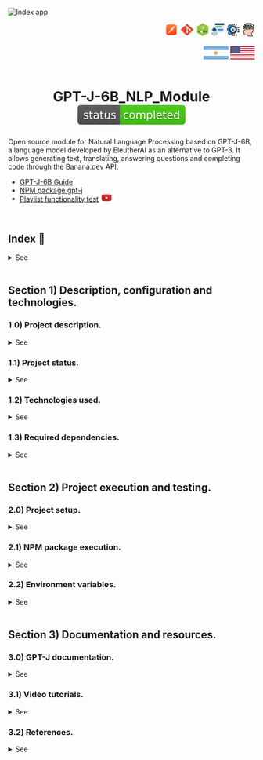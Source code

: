 ![Index app](https://github.com/andresWeitzel/Modulo_GPT-J_NLP_NodeJs/blob/master/doc/assets/img/brain.jpg)

<div align="right">
  <img width="27" height="27" src="./doc/assets/icons/devops/png/postman.png" />
  <img width="29" height="27" src="./doc/assets/icons/devops/png/git.png" />
  <img width="27" height="27" src="./doc/assets/icons/backend/javascript-typescript/png/nodejs.png" />
  <img width="27" height="27" src="./doc/assets/icons/artificial-intelligence/png/ia-bot.png" />
  <img width="27" height="27" src="./doc/assets/icons/artificial-intelligence/png/ia-robot.png" />
  <img width="27" height="27" src="./doc/assets/icons/artificial-intelligence/png/ia-human.png" />
</div>

<br>

<div align="right">
    <a href="./README.md" target="_blank">
      <img src="./doc/assets/icons/translation/arg-flag.jpg" width="10%" height="10%" />
  </a> 
   <a href="./README.md" target="_blank">
      <img src="./doc/assets/icons/translation/eeuu-flag.jpg" width="10%" height="10%" />
  </a>
</div>

<br>

<div align="center">

# GPT-J-6B_NLP_Module ![(status-completed)](./doc/assets/icons/badges/status-completed.svg)

</div>  

Open source module for Natural Language Processing based on GPT-J-6B, a language model developed by EleutherAI as an alternative to GPT-3. It allows generating text, translating, answering questions and completing code through the Banana.dev API.

*   [GPT-J-6B Guide](https://huggingface-co.translate.goog/EleutherAI/gpt-j-6b?_x_tr_sl=en&_x_tr_tl=es&_x_tr_hl=es&_x_tr_pto=tc)
*   [NPM package gpt-j](https://www.npmjs.com/package/gpt-j)
*   [Playlist functionality test](https://www.youtube.com/watch?v=GddMV140leA&list=PLCl11UFjHurDYl5a2CQOkrMx4HWamPuZI) <a href="https://www.youtube.com/watch?v=GddMV140leA&list=PLCl11UFjHurDYl5a2CQOkrMx4HWamPuZI" target="_blank"> <img src="./doc/assets/icons/social-networks/yt.png" width="5%" height="5%" /> </a>



<br>

## Index 📜

<details>
 <summary> See </summary>

 <br>

### Section 1) Description, configuration and technologies.

*   [1.0) Project description.](#10-project-description-)
*   [1.1) Project status.](#11-project-status-)
*   [1.2) Technologies used.](#12-technologies-used-)
*   [1.3) Required dependencies.](#13-required-dependencies-)

### Section 2) Project execution and testing

*   [2.0) Project setup.](#20-project-setup-)
*   [2.1) NPM package execution.](#21-npm-package-execution-)
*   [2.2) Environment variables.](#22-environment-variables-)

### Section 3) Documentation and resources

*   [3.0) GPT-J documentation.](#30-gpt-j-documentation-)
*   [3.1) Video tutorials.](#31-video-tutorials-)
*   [3.2) References.](#32-references-)

<br>

</details>

<br>



## Section 1) Description, configuration and technologies.

### 1.0) Project description.

<details>
<summary>See</summary>

<br>

Open source Natural Language Processing module. GPT-J-6B is a 6 billion parameter language model trained using Mesh Transformer JAX. It was developed by EleutherAI as an open source alternative to GPT-3. The model can perform tasks such as text generation, translation, answering questions and code completion. This module provides a simple interface to interact with GPT-J-6B through the Banana.dev API.

<br>

</details>

### 1.1) Project status.

<details>
<summary>See</summary>

<br>

![(status-completed)](./doc/assets/icons/badges/status-completed.svg)

<br>

</details>

### 1.2) Technologies used.

<details>
<summary>See</summary>

<br>

- **Node.js** - JavaScript Runtime
- **Banana.dev API** - AI model inference service
- **GPT-J-6B** - 6 billion parameter language model
- **NPM** - Package manager

<br>

</details>

### 1.3) Required dependencies.

<details>
<summary>See</summary>

<br>

```json
{
  "@banana-dev/banana-dev": "3.0.0"
}
```

<br>

</details>

<br>

## Section 2) Project execution and testing.

### 2.0) Project setup.

<details>
<summary>See</summary>

<br>

#### Project cloning

```bash
git clone https://github.com/andresWeitzel/Api_GPT-J_NLP_NodeJs
cd Modulo_GPT-J-6B_NLP_NodeJs
```

#### Dependencies installation

```bash
npm install @banana-dev/banana-dev@3.0.0
```

<br>

</details>

### 2.1) NPM package execution.

<details>
<summary>See</summary>

<br>

#### NPM package installation

```bash
npm i gpt-j
```

#### Basic usage

```js
const modelRunner = require('gpt-j');
const apiKey = 'XXXX'
const modelKey = 'gptj'

modelRunner.run('hello', apiKey, modelKey);
```

<br>

</details>

### 2.2) Environment variables.

<details>
<summary>See</summary>

<br>

#### Environment variables configuration

Create `config.js` file:

```js
module.exports = {
    API_KEY: process.env.API_KEY || "xxxx",
    MODEL_KEY: process.env.MODEL_KEY || "gptj"
}
```

#### Implementation with environment variables

```js
const config = require('config.js');
const modelRunner = require('gpt-j');

//keys
const apiKey = config.API_KEY;
const modelKey = config.MODEL_KEY;

modelRunner.run('hello', apiKey, modelKey);
```

**IMPORTANT**: Create a `.gitignore` file to exclude the `config.js` file

<br>

</details>

<br>

## Section 3) Documentation and resources.

### 3.0) GPT-J documentation.

<details>
<summary>See</summary>

<br>

#### Model Parameters

##### Input (text param)
Corresponds to the input layer that the model will analyze (Ex: `generate two functions in javascript`)

##### Text Length (length param)
The output text length is measured in tokens, these are common character sequences that are found through the model core. The higher the number, the more text and information we will get in the output.

##### Temperature Adjustment (temperature param)
Temperature determines the exhaustiveness of the generative model.
- Setting low temperature values leads to a safer model.
- Setting high temperature values leads to a more unstable model.

##### Batch Size (batchSize param)
Implemented for GPU performance.

##### Parameters Example

```js
{
    "text": "i want to know the current temperature",
    "length": 250,
    "temperature": 0.9,
    "batchSize": 1
}
```

#### Model Layer Model Parameters implemented (Setup)

```js
module.exports.set = (text, length, temp, batch) => {
    const params = {
        "text": text,
        "length": length,
        "temperature": temp,
        "batchSize": batch
    }
    return params;
}
```

#### Model Layer Runner implemented (Execution)

**Input**: `I want to know the current temperature in Buenos Aires, Argentina`

```js
//Imports
const gptCore = require('@banana-dev/banana-dev');
const config = require('../configs/config.js');
const modelParameters = require('../models/modelParameters');

//keys
const apiKey = config.API_KEY;
const modelKey = config.MODEL_KEY;

//Params
let text = "I want to know the current temperature in Buenos Aires, Argentina"
let length = 400
let temperature = 0.7
let batchSize = 1

let params = modelParameters.set(text, length, temperature, batchSize);

let run = async (params) => {
    try {
        var out = await gptCore.run(apiKey, modelKey, params)
        console.log(out)
        return out
    } catch (error) {
        console.log(error);
    }
}

run(params)
```

#### GPT-J Core Output (Response)

```terminal
{
    message: 'success',
    created: 1668961622,
    apiVersion: '26 Nov 2021',
    modelOutputs: [
        {
            output: '\n' +
                '\n' +
                'Buenos Aires has a very high temperature in summer. If you are a person who lives in Argentina and would like to know what the heat rate is in Buenos Aires, I present my method to know the current temperature in Buenos Aires.\n' +
                '\n' +
                'You don\'t need a GPS to know the current temperature\n' +
                '\n' +
                'Yes, it\'s true, you can know the current temperature at any point in the city in a few seconds. All the information you need is in the following tables.\n' +
                '\n' +
                'To know the current temperature in Buenos Aires, you need to know the temperature of the city area where you are now. If you are in the city, the heat rate in Buenos Aires is quite similar. However, if you are at a point in the city outside the center, the temperature will be higher.\n' +
                '\n' +
                'To know the temperature of the area where you are now, you simply need to know your location point. For example, if you are in the city of Buenos Aires, then you need to know your location point to know the temperature of Buenos Aires.\n' +  
                '\n' +
                'To know your location point, you don\'t need a GPS. You just need to know your address and your speed. The address and speed are the two coordinates of your position.',
            input: 'I want to know the current temperature in Buenos Aires, Argentina'
        }
    ],
    callID: 'call_4a3b9440-fcb6-4122-b269-6ac55a46c3eb'
}
```

<br>

</details>

### 3.1) Video tutorials.

<details>
<summary>See</summary>

<br>

#### [Watch Functional test playlist](https://www.youtube.com/watch?v=GddMV140leA&list=PLCl11UFjHurDYl5a2CQOkrMx4HWamPuZI)

  <a href="https://www.youtube.com/watch?v=GddMV140leA&list=PLCl11UFjHurDYl5a2CQOkrMx4HWamPuZI">
    <img src="./doc/assets/img/yt_playlist.png" />
  </a> 

<br>

<br>

</details>

### 3.2) References.

<details>
<summary>See</summary>

<br>

#### GPT-J-6B Core API
* [Base Example](https://www.banana.dev/pretrained-models/nodejs/gptj)
* [Generate Api Key](https://app.banana.dev/)
* [Models](https://www.banana.dev/pretrained-models/nodejs)
* [Banana API Documentation](https://docs.banana.dev/)
* [Pricing and Plans](https://www.banana.dev/pricing)

#### Core Original GTP-J-6B (Mesh Transformer JAX)
* (The Core with the unoptimized model weighs 6gb. With the Optimized Model 61gb).
* [Repository](https://github.com/kingoflolz/mesh-transformer-jax/#mesh-transformer-jax)
* [Original Paper](https://arxiv.org/abs/2104.04473)
* [Blog EleutherAI](https://blog.eleuther.ai/gpt-j-6b/)
* [Model on HuggingFace](https://huggingface.co/EleutherAI/gpt-j-6B)

#### Additional documentation
* [GPT-J-6B Guide](https://huggingface-co.translate.goog/EleutherAI/gpt-j-6b?_x_tr_sl=en&_x_tr_tl=es&_x_tr_hl=es&_x_tr_pto=tc)
* [NPM package gpt-j](https://www.npmjs.com/package/gpt-j)
* [Implementation Tutorial](https://www.youtube.com/watch?v=jlogLBkPZ2A)
* [Comparison with other models](https://www.eleuther.ai/artifacts/gpt-j-6b)
* [JAX Documentation](https://jax.readthedocs.io/)
* [Mesh Transformer JAX Wiki](https://github.com/kingoflolz/mesh-transformer-jax/wiki)

<br>

</details>
